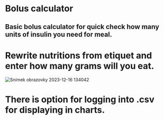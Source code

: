 # Bolus calculator
## Basic bolus calculator for quick check how many units of insulin you need for meal.
# Rewrite nutritions from etiquet and enter how many grams will you eat.
![Snímek obrazovky 2023-12-16 134042](https://github.com/Zollman94/PYTHON_Bolus_calculator/assets/140598268/1e906b64-76ab-4a63-8b50-695c3c145f1b)
# There is option for logging into .csv for displaying in charts.
